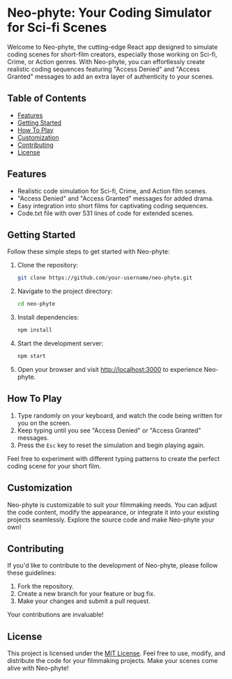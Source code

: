 # Neo-phyte: Your Coding Simulator for Sci-fi Scenes

Welcome to Neo-phyte, the cutting-edge React app designed to simulate coding scenes for short-film creators, especially those working on Sci-fi, Crime, or Action genres. With Neo-phyte, you can effortlessly create realistic coding sequences featuring "Access Denied" and "Access Granted" messages to add an extra layer of authenticity to your scenes.

## Table of Contents

- [Features](#features)
- [Getting Started](#getting-started)
- [How To Play](#how-to-play)
- [Customization](#customization)
- [Contributing](#contributing)
- [License](#license)

## Features

- Realistic code simulation for Sci-fi, Crime, and Action film scenes.
- "Access Denied" and "Access Granted" messages for added drama.
- Easy integration into short films for captivating coding sequences.
- Code.txt file with over 531 lines of code for extended scenes.

## Getting Started

Follow these simple steps to get started with Neo-phyte:

1. Clone the repository:

    ```bash
    git clone https://github.com/your-username/neo-phyte.git
    ```

2. Navigate to the project directory:

    ```bash
    cd neo-phyte
    ```

3. Install dependencies:

    ```bash
    npm install
    ```

4. Start the development server:

    ```bash
    npm start
    ```

5. Open your browser and visit [http://localhost:3000](http://localhost:3000) to experience Neo-phyte.

## How To Play

1. Type randomly on your keyboard, and watch the code being written for you on the screen.
2. Keep typing until you see "Access Denied" or "Access Granted" messages.
3. Press the `Esc` key to reset the simulation and begin playing again.

Feel free to experiment with different typing patterns to create the perfect coding scene for your short film.

## Customization

Neo-phyte is customizable to suit your filmmaking needs. You can adjust the code content, modify the appearance, or integrate it into your existing projects seamlessly. Explore the source code and make Neo-phyte your own!

## Contributing

If you'd like to contribute to the development of Neo-phyte, please follow these guidelines:

1. Fork the repository.
2. Create a new branch for your feature or bug fix.
3. Make your changes and submit a pull request.

Your contributions are invaluable!

## License

This project is licensed under the [MIT License](LICENSE). Feel free to use, modify, and distribute the code for your filmmaking projects. Make your scenes come alive with Neo-phyte!
